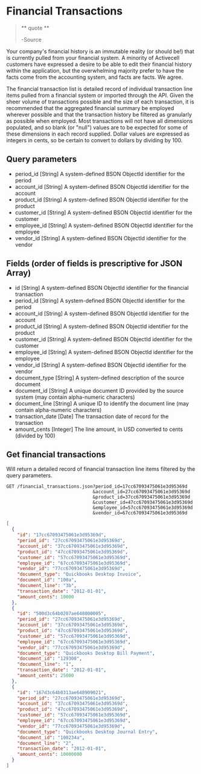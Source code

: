 Financial Transactions
======================

> ** quote **
>
> -Source

Your company's financial history is an immutable reality (or should be!) that is currently pulled from your financial system. A minority of Activecell customers have expressed a desire to be able to edit their financial history within the application, but the overwhelming majority prefer to have the facts come from the accounting system, and facts are facts. We agree.

The financial transaction list is detailed record of individual transaction line items pulled from a financial system or imported through the API. Given the sheer volume of transactions possible and the size of each transaction, it is recommended that the aggregated financial summary be employed wherever possible and that the transaction history be filtered as granularly as possible when employed. Most transactions will not have all dimensions populated, and so blank (or "null") values are to be expected for some of these dimensions in each record supplied. Dollar values are expressed as integers in cents, so be certain to convert to dollars by dividing by 100.


Query parameters
----------------
* period_id [String] A system-defined BSON ObjectId identifier for the period
* account_id [String] A system-defined BSON ObjectId identifier for the account
* product_id [String] A system-defined BSON ObjectId identifier for the product
* customer_id [String] A system-defined BSON ObjectId identifier for the customer
* employee_id [String] A system-defined BSON ObjectId identifier for the employee
* vendor_id [String] A system-defined BSON ObjectId identifier for the vendor


Fields (order of fields is prescriptive for JSON Array)
-------------------------------------------------------

* id [String] A system-defined BSON ObjectId identifier for the financial transaction
* period_id [String] A system-defined BSON ObjectId identifier for the period
* account_id [String] A system-defined BSON ObjectId identifier for the account
* product_id [String] A system-defined BSON ObjectId identifier for the product
* customer_id [String] A system-defined BSON ObjectId identifier for the customer
* employee_id [String] A system-defined BSON ObjectId identifier for the employee
* vendor_id [String] A system-defined BSON ObjectId identifier for the vendor
* document_type [String] A system-defined description of the source document
* document_id [String] A unique document ID provided by the source system (may contain alpha-numeric characters)
* document_line [String] A unique ID to identify the document line (may contain alpha-numeric characters)
* transaction_date [Date] The transaction date of record for the transaction
* amount_cents [Integer] The line amount, in USD converted to cents (divided by 100)


Get financial transactions
---------------------

Will return a detailed record of financial transaction line items filtered by the query parameters.

```
GET /financial_transactions.json?period_id=17cc67093475061e3d95369d
                                &account_id=27cc67093475061e3d95369d
                                &product_id=37cc67093475061e3d95369d
                                &customer_id=47cc67093475061e3d95369d
                                &employee_id=57cc67093475061e3d95369d
                                &vendor_id=67cc67093475061e3d95369d
``` 

```json
[
  {
    "id": "17cc67093475061e3d95369d",
    "period_id": "27cc67093475061e3d95369d",
    "account_id": "37cc67093475061e3d95369d",
    "product_id": "47cc67093475061e3d95369d",
    "customer_id": "57cc67093475061e3d95369d",
    "employee_id": "67cc67093475061e3d95369d",
    "vendor_id": "77cc67093475061e3d95369d",
    "document_type": "Quickbooks Desktop Invoice",
    "document_id": "100a",
    "document_line": "3b",
    "transaction_date": "2012-01-01",
    "amount_cents": 10000
  },
  {
    "id": "500d3c64b0207ae648000005",
    "period_id": "27cc67093475061e3d95369d",
    "account_id": "37cc67093475061e3d95369d",
    "product_id": "47cc67093475061e3d95369d",
    "customer_id": "57cc67093475061e3d95369d",
    "employee_id": "67cc67093475061e3d95369d",
    "vendor_id": "77cc67093475061e3d95369d",
    "document_type": "Quickbooks Desktop Bill Payment",
    "document_id": "129300",
    "document_line": "1",
    "transaction_date": "2012-01-01",
    "amount_cents": 25000
  },
  {
    "id": "167d3c64b0313ae648909021",
    "period_id": "27cc67093475061e3d95369d",
    "account_id": "37cc67093475061e3d95369d",
    "product_id": "47cc67093475061e3d95369d",
    "customer_id": "57cc67093475061e3d95369d",
    "employee_id": "67cc67093475061e3d95369d",
    "vendor_id": "77cc67093475061e3d95369d",
    "document_type": "Quickbooks Desktop Journal Entry",
    "document_id": "100234a",
    "document_line": "2",
    "transaction_date": "2012-01-01",
    "amount_cents": 10000000
  }
]
```
